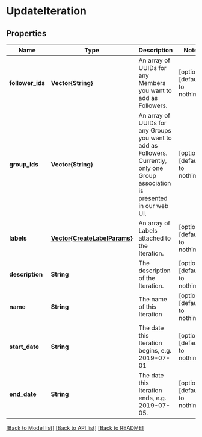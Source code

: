 # UpdateIteration


## Properties
Name | Type | Description | Notes
------------ | ------------- | ------------- | -------------
**follower_ids** | **Vector{String}** | An array of UUIDs for any Members you want to add as Followers. | [optional] [default to nothing]
**group_ids** | **Vector{String}** | An array of UUIDs for any Groups you want to add as Followers. Currently, only one Group association is presented in our web UI. | [optional] [default to nothing]
**labels** | [**Vector{CreateLabelParams}**](CreateLabelParams.md) | An array of Labels attached to the Iteration. | [optional] [default to nothing]
**description** | **String** | The description of the Iteration. | [optional] [default to nothing]
**name** | **String** | The name of this Iteration | [optional] [default to nothing]
**start_date** | **String** | The date this Iteration begins, e.g. 2019-07-01 | [optional] [default to nothing]
**end_date** | **String** | The date this Iteration ends, e.g. 2019-07-05. | [optional] [default to nothing]


[[Back to Model list]](../README.md#models) [[Back to API list]](../README.md#api-endpoints) [[Back to README]](../README.md)


